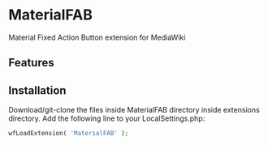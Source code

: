 # MaterialFAB

Material Fixed Action Button extension for MediaWiki

## Features


## Installation
Download/git-clone the files inside MaterialFAB directory inside extensions directory.
Add the following line to your LocalSettings.php: 
```php
wfLoadExtension( 'MaterialFAB' );
```

